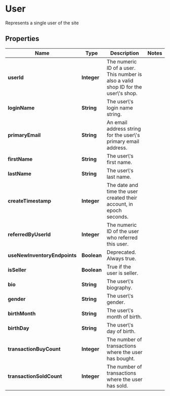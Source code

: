 

# User

Represents a single user of the site

## Properties

Name | Type | Description | Notes
------------ | ------------- | ------------- | -------------
**userId** | **Integer** | The numeric ID of a user. This number is also a valid shop ID for the user\\&#39;s shop. | 
**loginName** | **String** | The user\\&#39;s login name string. | 
**primaryEmail** | **String** | An email address string for the user\\&#39;s primary email address. | 
**firstName** | **String** | The user\\&#39;s first name. | 
**lastName** | **String** | The user\\&#39;s last name. | 
**createTimestamp** | **Integer** | The date and time the user created their account, in epoch seconds. | 
**referredByUserId** | **Integer** | The numeric ID of the user who referred this user. | 
**useNewInventoryEndpoints** | **Boolean** | Deprecated. Always true. | 
**isSeller** | **Boolean** | True if the user is seller. | 
**bio** | **String** | The user\\&#39;s biography. | 
**gender** | **String** | The user\\&#39;s gender. | 
**birthMonth** | **String** | The user\\&#39;s month of birth. | 
**birthDay** | **String** | The user\\&#39;s day of birth. | 
**transactionBuyCount** | **Integer** | The number of transactions where the user has bought. | 
**transactionSoldCount** | **Integer** | The number of transactions where the user has sold. | 



